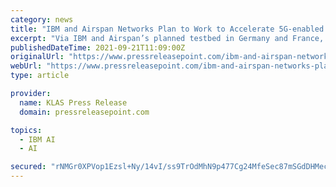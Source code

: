 ```yaml
---
category: news
title: "IBM and Airspan Networks Plan to Work to Accelerate 5G-enabled Open RAN Adoption in Europe"
excerpt: "Via IBM and Airspan’s planned testbed in Germany and France, European telco customers would have ability to trial edge applications and network slicing over long distances using 5G-enabled Open RAN The goal of developing this testbed is to help clients across Europe innovate and develop multi-vendor solutions designed to address different customer use case requirements,"
publishedDateTime: 2021-09-21T11:09:00Z
originalUrl: "https://www.pressreleasepoint.com/ibm-and-airspan-networks-plan-work-accelerate-5g-enabled-open-ran-adoption-europe"
webUrl: "https://www.pressreleasepoint.com/ibm-and-airspan-networks-plan-work-accelerate-5g-enabled-open-ran-adoption-europe"
type: article

provider:
  name: KLAS Press Release
  domain: pressreleasepoint.com

topics:
  - IBM AI
  - AI

secured: "rNMGr0XPVop1Ezsl+Ny/14vI/ss9TrOdMhN9p477Cg24MfeSec87mSGdDHMect9KC3Henkm6QCJOnKFgappEL59LF+qFIdjRdbAEX9tCeipdvVFXT83fGLUksVW5Heo+73WR0pWv0kDU5iMIElrqmSWQ1+CopXtnbygk8CF/1bDSxHrJRjVeSeFOLQxVT0E4ShT0Np5urTbDUEWrcT0WfRpXN4GyfCOTeUt5+hngVjBijqc6tQ+IV+e07ryiC1DhYFeYsz+T32rv/SWVcQSG+H4N+tTz1tj2tggik16ZUN5VjW1ihOJTIf6eUoyjcr3T+oZFJg5PboxR0CZt69/8xXiO+ZdVban8cJerjiHvB0k=;0yQHHnaLADXa8aSUNatpPQ=="
---
```


